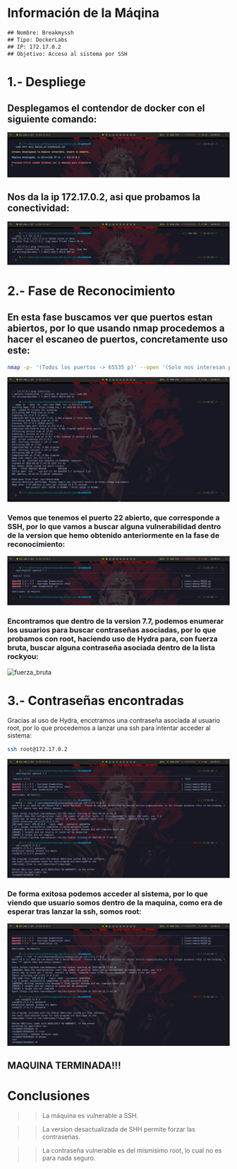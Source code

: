 # Información de la Máqina
    ## Nombre: Breakmyssh
    ## Tipo: DockerLabs
    ## IP: 172.17.0.2
    ## Objetivo: Acceso al sistema por SSH

# 1.- Despliege
## Desplegamos el contendor de docker con el siguiente comando:
![Despliegue](Despliege_del_contenedor.png)
## Nos da la ip 172.17.0.2, asi que probamos la conectividad:
![conectividad](conectividad_maquina.png)

# 2.- Fase de Reconocimiento
## En esta fase buscamos ver que puertos estan abiertos, por lo que usando nmap procedemos a hacer el escaneo de puertos, concretamente uso este:
```bash
nmap -p- '(Todos los puertos -> 65535 p)' --open '(Solo nos interesan puertos abiertos)' -sV '(Queremos que nos muestre la version y el servicio que corren por los puertos)' --min-rate 5000 '(no queremos trabajar con tramitaciones con mas de 5000 paquetes por minuto)' -vvv '(en el momento que encuetra un puerto lo reporta por consola)' -n '(No quiero que aplique resolucion DNS)' 172.17.0.2
``` 
![escaneo](Fase_de_reconocimiento_de_puertos.png)
### Vemos que tenemos el puerto 22 abierto, que corresponde a SSH, por lo que vamos a buscar alguna vulnerabilidad dentro de la version que hemo obtenido anteriormente en la fase de reconocimiento:
![vulnerabilidades](searchSploit_de_open_ssh_7,7.png)
### Encontramos que dentro de la version 7.7, podemos enumerar los usuarios para buscar contraseñas asociadas, por lo que probamos con root, haciendo uso de Hydra para, con fuerza bruta, buscar alguna contraseña asociada dentro de la lista rockyou:
![fuerza_bruta](fuerza_bruta_para_contraseña_root.png)

# 3.- Contraseñas encontradas
Gracias al uso de Hydra, encotramos una contraseña asociada al usuario root, por lo que procedemos a lanzar una ssh para intentar acceder al sistema:
```bash
ssh root@172.17.0.2
```
![acceso](acceso_al_sistema_por_ssh.png)
### De forma exitosa podemos acceder al sistema, por lo que viendo que usuario somos dentro de la maquina, como era de esperar tras lanzar la ssh, somos root:
![root](root.png)

## MAQUINA TERMINADA!!!

# Conclusiones
> > La máquina es vulnerable a SSH.

> > La version desactualizada de SHH permite forzar las contraseñas.

> > La contraseña vulnerable es del mismisimo root, lo cual no es para nada seguro.
